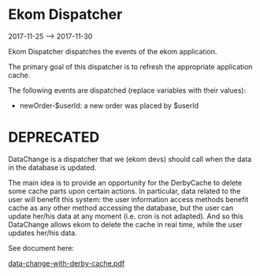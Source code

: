 Ekom Dispatcher 
======================
2017-11-25 --> 2017-11-30





Ekom Dispatcher dispatches the events of the ekom application.


The primary goal of this dispatcher is to refresh the appropriate application cache.


The following events are dispatched (replace variables with their values):


- newOrder-$userId: a new order was placed by $userId




















DEPRECATED
=============
DataChange is a dispatcher that we (ekom devs) should call when the data in the database is updated.


The main idea is to provide an opportunity for the DerbyCache to delete some cache parts upon certain actions.
In particular, data related to the user will benefit this system: the user information access methods benefit 
cache as any other method accessing the database, but the user can update her/his data at any 
moment (i.e. cron is not adapted). 
And so this DataChange allows ekom to delete the cache in real time, while the user updates her/his data.



See document here:

[data-change-with-derby-cache.pdf](https://github.com/KamilleModules/Ekom/tree/master/doc/ekom-schemas/data-change-with-derby-cache.pdf)
